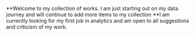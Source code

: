 **Welcome to my collection of works. I am just starting out on my data journey and will continue to add more items to my collection
**I am currently looking for my first job in analytics and am open to all suggestions and criticism of my work.
